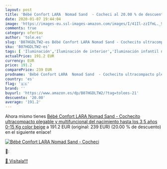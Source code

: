 ```yaml
---
layout: post
title: 'Bébé Confort LARA  Nomad Sand  - Cocheci al 20.00 % de descuento'
date: 2020-01-07 19:44:04
image: 'https://images-eu.ssl-images-amazon.com/images/I/41Il-zzIfmL._SL400_.jpg'
comments: true
category: ofertas
author: 'tole.es'
slug: 'B07HGDLTW2-es Bébé Confort LARA Nomad Sand - Cochecito ultracompacto...'
sku: 'B07HGDLTW2-es'
tags: [ 'Iluminación','Iluminación de interior','Iluminación infantil nocturna','Lámparas e iluminación infantil','Monos para bebés niño','Ropa','Ropa de una pieza para bebés niño','Ropa para bebés','Ropa para bebés niño','bébé','confort', ]
actualPrice: 191.2 EUR
currency: EUR
price: 191.2
comparePrice: 239 EUR
prodname: 'Bébé Confort LARA  Nomad Sand  - Cochecito ultracompacto plegable y multifuncional  del nacimiento hasta los 3 5 años  0-15 Kg  color beige'
country: 'es'
flag: '🇪🇸'
brand: ''
buyurl: 'https://www.amazon.es/dp/B07HGDLTW2/?tag=tolees-21'
descuento: '20.00'
average: '191.2'
---
```


Ahora mismo tienes [Bébé Confort LARA  Nomad Sand  - Cochecito ultracompacto plegable y multifuncional  del nacimiento hasta los 3 5 años  0-15 Kg  color beige](https://www.amazon.es/dp/B07HGDLTW2/?tag=tolees-21) a 191.2 EUR (original: 239 EUR) (20.00 %  de descuento) en el siguiente enlace!

[![Bébé Confort LARA  Nomad Sand  - Cocheci](https://images-eu.ssl-images-amazon.com/images/I/41Il-zzIfmL._SL400_.jpg)](https://www.amazon.es/dp/B07HGDLTW2/?tag=tolees-21)

🔎:


[🛒 Visítala!!!](https://www.amazon.es/dp/B07HGDLTW2/?tag=tolees-21)
